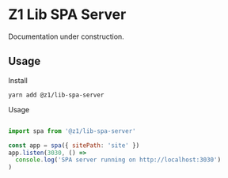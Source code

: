 # Z1 Lib SPA Server

Documentation under construction.

## Usage

Install

```
yarn add @z1/lib-spa-server
```

Usage

```JavaScript

import spa from '@z1/lib-spa-server'

const app = spa({ sitePath: 'site' })
app.listen(3030, () =>
  console.log('SPA server running on http://localhost:3030')
)

```
